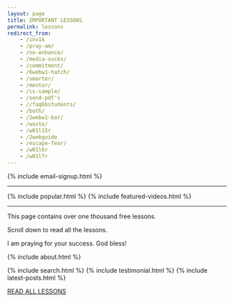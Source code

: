 ```yaml
---
layout: page
title: IMPORTANT LESSONS
permalink: lessons
redirect_from:
    - /inv1k 
    - /pray-am/
    - /no-enhance/
    - /media-sucks/
    - /commitment/
    - /6webw1-hatch/
    - /smarter/
    - /mentor/
    - /cs-sample/
    - /send-pdf's
    - //faq6bstudents/
    - /both/
    - /2webw1-bar/
    - /waste/
    - /w01l15r
    - /2webguide
    - /escape-fear/
    - /w01l6r
    - /w01l7r
---
```

{% include email-signup.html %}
<br>
<hr>
{% include popular.html %}
{% include featured-videos.html %}
<hr>
This page contains over one thousand free lessons.

Scroll down to read all the lessons.

I am praying for your success. God bless!

{% include about.html %}


{% include search.html %}
{% include testimonial.html %}
{% include latest-posts.html %}

<p><a href="https://callcentertrainingtips.com/archive" class="button focus">READ ALL LESSONS</a></p>